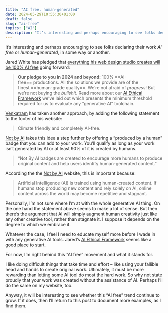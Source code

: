 ```yaml
---
title: "AI free, human-generated"
date: 2024-05-29T10:55:30+01:00
draft: false
slug: "ai-free"
topics: ["AI"]
description: "It’s interesting and perhaps encouraging to see folks declaring their work *AI free* or *human-generated*, in some way or another."
---
```


It’s interesting and perhaps encouraging to see folks declaring their work *AI free* or *human-generated*, in some way or another.

Jared White has pledged that [everything his web design studio creates will be 100% AI free](https://www.whitefusion.studio/#stop-publicizing-progress-without-committing-to-ethics) going forward:

> **Our pledge to you in 2024 and beyond:** 100% ==AI-free== productions. All the solutions we provide are of the finest ==human-grade quality==. We’re not afraid of _progress_! But we’re not buying the _bullshit_. Read more about our [AI Ethical Framework](https://www.whitefusion.studio/ai-ethics) we’ve laid out which presents the minimum threshold required for us to evaluate any “generative AI” toolchain.

[Venkatram](https://vhbelvadi.com/) has taken another approach, by adding the following statement to the footer of his website:

> Climate friendly and completely AI-free.

[Not by AI](https://notbyai.fyi/) takes this idea a step further by offering a “produced by a human” badge that you can add to your work. You’ll qualify as long as your work isn‘t generated by AI or at least 90% of it is created by humans.

> “Not By AI badges are created to encourage more humans to produce original content and help users identify human-generated content.” 

According the the [Not by AI](https://notbyai.fyi/) website, this is important because:

> Artificial Intelligence (AI) is trained using human-created content. If humans stop producing new content and rely solely on AI, online content across the world may become repetitive and stagnant.

Personally, I’m not sure where I’m at with the whole generative AI thing. On the one hand the statement above seems to make a lot of sense. But then there’s the argument that AI will simply augment human creativity just like any other creative tool, rather than stagnate it. I suppose it depends on the degree to which we embrace it. 

Whatever the case, I feel I need to educate myself more before I wade in with any generative AI tools. Jared’s [AI Ethical Framework](https://www.whitefusion.studio/ai-ethics) seems like a good place to start.

For now, I’m right behind this “AI free” movement and what it stands for. 

I like doing difficult things that take time and effort – like using your fallible head and hands to create original work. Ultimately, it must be more rewarding than letting some AI tool do most the hard work. So why not state proudly that your work was created without the assistance of AI. Perhaps I’ll do the same on my website, too.

Anyway, it will be interesting to see whether this “AI free” trend continue to grow. If it does, then I’ll return to this post to document more examples, as I find them.